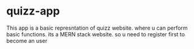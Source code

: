 # quizz-app
This app is a basic represntation of quizz website. where u can perform basic functions. its a MERN stack website. so u need to register first to become an user
